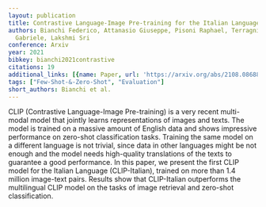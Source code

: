 ```yaml
---
layout: publication
title: Contrastive Language-Image Pre-training for the Italian Language
authors: Bianchi Federico, Attanasio Giuseppe, Pisoni Raphael, Terragni Silvia, Sarti
  Gabriele, Lakshmi Sri
conference: Arxiv
year: 2021
bibkey: bianchi2021contrastive
citations: 19
additional_links: [{name: Paper, url: 'https://arxiv.org/abs/2108.08688'}]
tags: ["Few-Shot-&-Zero-Shot", "Evaluation"]
short_authors: Bianchi et al.
---
```

CLIP (Contrastive Language-Image Pre-training) is a very recent multi-modal
model that jointly learns representations of images and texts. The model is
trained on a massive amount of English data and shows impressive performance on
zero-shot classification tasks. Training the same model on a different language
is not trivial, since data in other languages might be not enough and the model
needs high-quality translations of the texts to guarantee a good performance.
In this paper, we present the first CLIP model for the Italian Language
(CLIP-Italian), trained on more than 1.4 million image-text pairs. Results show
that CLIP-Italian outperforms the multilingual CLIP model on the tasks of image
retrieval and zero-shot classification.